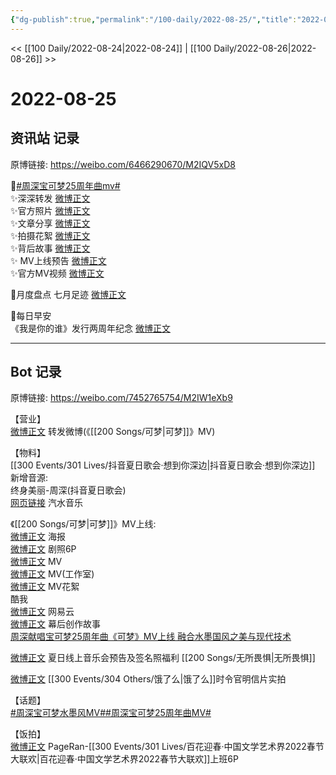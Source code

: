 ```yaml
---
{"dg-publish":true,"permalink":"/100-daily/2022-08-25/","title":"2022-08-25"}
---
```



<< [[100 Daily/2022-08-24\|2022-08-24]] | [[100 Daily/2022-08-26\|2022-08-26]] >>

# 2022-08-25

## 资讯站 记录

原博链接: https://weibo.com/6466290670/M2IQV5xD8

🌟[#周深宝可梦25周年曲mv#](https://s.weibo.com/weibo?q=%23%E5%91%A8%E6%B7%B1%E5%AE%9D%E5%8F%AF%E6%A2%A625%E5%91%A8%E5%B9%B4%E6%9B%B2mv%23)  
✨深深转发 [微博正文](https://m.weibo.cn/6466290670/4806328386067712)  
✨官方照片 [微博正文](https://m.weibo.cn/6466290670/4806361478595898)  
✨文章分享 [微博正文](https://m.weibo.cn/6466290670/4806399245421182)  
✨拍摄花絮 [微博正文](https://m.weibo.cn/6466290670/4806418916442758)  
✨背后故事 [微博正文](https://m.weibo.cn/6466290670/4806461173795030)  
✨ MV上线预告 [微博正文](https://m.weibo.cn/6466290670/4806286455341301)  
✨官方MV视频 [微博正文](https://m.weibo.cn/6466290670/4806293073953684)

🌟月度盘点 七月足迹 [微博正文](https://m.weibo.cn/6466290670/4806435475295507)

🌟每日早安  
《我是你的谁》发行两周年纪念 [微博正文](https://m.weibo.cn/6466290670/4806271310760291)

---
## Bot 记录

原博链接: https://weibo.com/7452765754/M2IW1eXb9

【营业】  
[微博正文](https://m.weibo.cn/1736988591/4806327904503400) 转发微博(《[[200 Songs/可梦\|可梦]]》MV)

【物料】  
[[300 Events/301 Lives/抖音夏日歌会·想到你深边\|抖音夏日歌会·想到你深边]] 新增音源:  
终身美丽-周深(抖音夏日歌会)  
[网页链接](https://weibo.cn/sinaurl?u=https%3A%2F%2Fqishui.douyin.com%2Fs%2FjbBv46d%2F) 汽水音乐

《[[200 Songs/可梦\|可梦]]》MV上线:  
[微博正文](https://m.weibo.cn/6305628151/4806277022875851) 海报  
[微博正文](https://m.weibo.cn/6305628151/4806352524546186) 剧照6P  
[微博正文](https://m.weibo.cn/6305628151/4806292134173739) MV  
[微博正文](https://m.weibo.cn/7478855230/4806294638957798) MV(工作室)  
[微博正文](https://m.weibo.cn/6305628151/4806412926454449) MV花絮  
[](https://m.weibo.cn/1738434147/4806292240339093) 酷我  
[微博正文](https://m.weibo.cn/1721030997/4806428029881463) 网易云  
[微博正文](https://m.weibo.cn/6305628151/4806458225201888) 幕后创作故事  
[周深献唱宝可梦25周年曲《可梦》MV上线 融合水墨国风之美与现代技术](https://weibo.cn/sinaurl?u=http%3A%2F%2Fh5.ent.ynet.com%2F2022%2F08%2F25%2F3511791t1263_3.html)

[微博正文](https://m.weibo.cn/5646899336/4806429662250521) 夏日线上音乐会预告及签名照福利 [[200 Songs/无所畏惧\|无所畏惧]]

[微博正文](https://m.weibo.cn/2606197387/4806366826599346) [[300 Events/304 Others/饿了么\|饿了么]]时令官明信片实拍

【话题】  
[#周深宝可梦水墨风MV#](https://s.weibo.com/weibo?q=%23%E5%91%A8%E6%B7%B1%E5%AE%9D%E5%8F%AF%E6%A2%A6%E6%B0%B4%E5%A2%A8%E9%A3%8EMV%23)[#周深宝可梦25周年曲MV#](https://s.weibo.com/weibo?q=%23%E5%91%A8%E6%B7%B1%E5%AE%9D%E5%8F%AF%E6%A2%A625%E5%91%A8%E5%B9%B4%E6%9B%B2MV%23)

【饭拍】  
[微博正文](https://m.weibo.cn/7633014126/4806388230917212) PageRan-[[300 Events/301 Lives/百花迎春·中国文学艺术界2022春节大联欢\|百花迎春·中国文学艺术界2022春节大联欢]]上班6P
